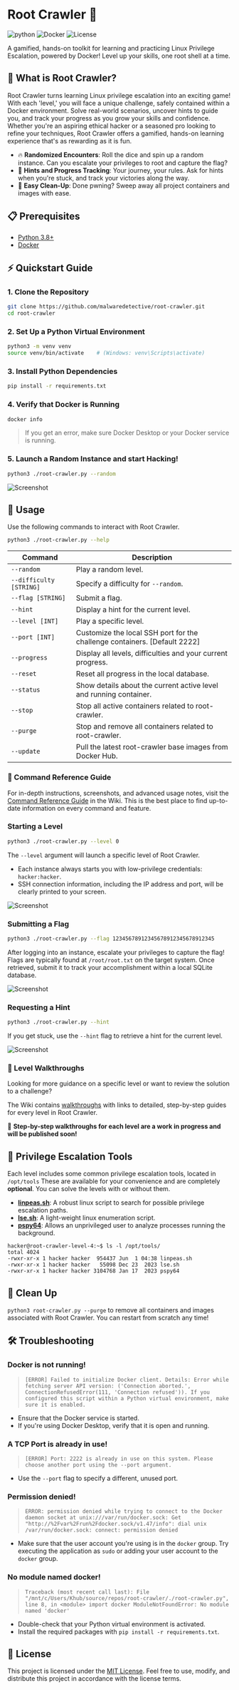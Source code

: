 # Root Crawler 🐧
![python](https://img.shields.io/badge/python-3.8%2B-blue)
![Docker](https://img.shields.io/badge/docker-required-blue)
![License](https://img.shields.io/badge/license-MIT-green)

A gamified, hands-on toolkit for learning and practicing Linux Privilege Escalation, powered by Docker! Level up your skills, one root shell at a time.

## 🧩 What is Root Crawler?

Root Crawler turns learning Linux privilege escalation into an exciting game! With each 'level,' you will face a unique challenge, safely contained within a Docker environment. Solve real-world scenarios, uncover hints to guide you, and track your progress as you grow your skills and confidence. Whether you're an aspiring ethical hacker or a seasoned pro looking to refine your techniques, Root Crawler offers a gamified, hands-on learning experience that's as rewarding as it is fun.

- 🔥 **Randomized Encounters**: Roll the dice and spin up a random instance. Can you escalate your privileges to root and capture the flag?
- 🤖 **Hints and Progress Tracking**: Your journey, your rules. Ask for hints when you're stuck, and track your victories along the way.
- 🐳 **Easy Clean-Up**: Done pwning? Sweep away all project containers and images with ease.

## 📋 Prerequisites

- [Python 3.8+](https://www.python.org/downloads/)
- [Docker](https://www.docker.com/get-started/)

## ⚡ Quickstart Guide

### 1. Clone the Repository

```bash
git clone https://github.com/malwaredetective/root-crawler.git
cd root-crawler
```

### 2. Set Up a Python Virtual Environment

```bash
python3 -m venv venv
source venv/bin/activate    # (Windows: venv\Scripts\activate)
```
### 3. Install Python Dependencies
```bash
pip install -r requirements.txt
```

### 4. Verify that Docker is Running
```bash
docker info
```

> If you get an error, make sure Docker Desktop or your Docker service is running.

### 5. Launch a Random Instance and start Hacking!
```bash
python3 ./root-crawler.py --random
```

![Screenshot](assets/root-crawler.png)

## 🚀 Usage
Use the following commands to interact with Root Crawler.

```bash
python3 ./root-crawler.py --help
```

| Command | Description |
| --- | --- |
| `--random` | Play a random level. |
| `--difficulty [STRING]` | Specify a difficulty for `--random`. |
| `--flag [STRING]` | Submit a flag. |
| `--hint` | Display a hint for the current level. |
| `--level [INT]` | Play a specific level. |
| `--port [INT]` | Customize the local SSH port for the challenge containers. [Default 2222] |
| `--progress` | Display all levels, difficulties and your current progress. |
| `--reset` | Reset all progress in the local database. |
| `--status` | Show details about the current active level and running container. |
| `--stop` | Stop all active containers related to root-crawler. |
| `--purge` | Stop and remove all containers related to root-crawler. |
| `--update` | Pull the latest root-crawler base images from Docker Hub. |

### 📖 Command Reference Guide

For in-depth instructions, screenshots, and advanced usage notes, visit the [Command Reference Guide](https://github.com/malwaredetective/root-crawler/wiki/) in the Wiki. This is the best place to find up-to-date information on every command and feature.

### Starting a Level
```bash
python3 ./root-crawler.py --level 0
```

The `--level` argument will launch a specific level of Root Crawler.
- Each instance always starts you with low-privilege credentials: `hacker:hacker`.
- SSH connection information, including the IP address and port, will be clearly printed to your screen.

![Screenshot](assets/root-crawler-level.png)

### Submitting a Flag
```bash
python3 ./root-crawler.py --flag 12345678912345678912345678912345
```

After logging into an instance, escalate your privileges to capture the flag! Flags are typically found at `/root/root.txt` on the target system. Once retrieved, submit it to track your accomplishment within a local SQLite database.

![Screenshot](assets/root-crawler-flag.png)

### Requesting a Hint
```bash
python3 ./root-crawler.py --hint
```

If you get stuck, use the `--hint` flag to retrieve a hint for the current level.

![Screenshot](assets/root-crawler-hint.png)

### 🎯 Level Walkthroughs
Looking for more guidance on a specific level or want to review the solution to a challenge?

The Wiki contains [walkthroughs](https://github.com/malwaredetective/root-crawler/wiki/#-level-walkthroughs) with links to detailed, step-by-step guides for every level in Root Crawler.

🚧 **Step-by-step walkthroughs for each level are a work in progress and will be published soon!**  

## 🧰 Privilege Escalation Tools

Each level includes some common privilege escalation tools, located in `/opt/tools` These are available for your convenience and are completely **optional**. You can solve the levels with or without them.
- [**linpeas.sh**](https://github.com/peass-ng/PEASS-ng/): A robust linux script to search for possible privilege escalation paths.
- [**lse.sh**](https://github.com/diego-treitos/linux-smart-enumeration/): A light-weight linux enumeration script. 
- [**pspy64**](https://github.com/DominicBreuker/pspy/): Allows an unprivileged user to analyze processes running the background.

```
hacker@root-crawler-level-4:~$ ls -l /opt/tools/
total 4024
-rwxr-xr-x 1 hacker hacker  954437 Jun  1 04:38 linpeas.sh
-rwxr-xr-x 1 hacker hacker   55098 Dec 23  2023 lse.sh
-rwxr-xr-x 1 hacker hacker 3104768 Jan 17  2023 pspy64
```

## 🧹 Clean Up
`python3 root-crawler.py --purge` to remove all containers and images associated with Root Crawler. You can restart from scratch any time!

## 🛠️ Troubleshooting
### **Docker is not running!**

> `[ERROR] Failed to initialize Docker client. Details: Error while fetching server API version: ('Connection aborted.', ConnectionRefusedError(111, 'Connection refused')). If you configured this script within a Python virtual environment, make sure it is enabled.`

- Ensure that the Docker service is started.
- If you're using Docker Desktop, verify that it is open and running.

### **A TCP Port is already in use!**
> `[ERROR] Port: 2222 is already in use on this system. Please choose another port using the --port argument.`

- Use the `--port` flag to specify a different, unused port.

### **Permission denied!**
> `ERROR: permission denied while trying to connect to the Docker daemon socket at unix:///var/run/docker.sock: Get "http://%2Fvar%2Frun%2Fdocker.sock/v1.47/info": dial unix /var/run/docker.sock: connect: permission denied`

- Make sure that the user account you're using is in the `docker` group. Try executing the application as `sudo` or adding your user account to the `docker` group.

### **No module named docker!**
> `Traceback (most recent call last):
  File "/mnt/c/Users/Khub/source/repos/root-crawler/./root-crawler.py", line 8, in <module>
    import docker
ModuleNotFoundError: No module named 'docker'`
- Double-check that your Python virtual environment is activated.
- Install the required packages with `pip install -r requirements.txt`.

## 📝 License
This project is licensed under the [MIT License](LICENSE). Feel free to use, modify, and distribute this project in accordance with the license terms.

